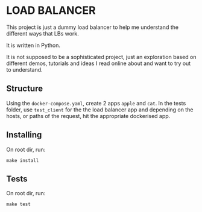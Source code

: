 # LOAD BALANCER
This project is just a dummy load balancer to help me understand the different ways that LBs work.

It is written in Python.

It is not supposed to be a sophisticated project, just an exploration based on different demos, 
tutorials and ideas I read online about and want to try out to understand.

## Structure
Using the `docker-compose.yaml`, create 2 apps `apple` and `cat`. In the tests folder,
use `test_client` for the the load balancer app and depending on the hosts, or paths of the 
request, hit the appropriate dockerised app. 

## Installing
On root dir, run:
```shell script
make install
```

## Tests
On root dir, run:
```shell script
make test
```

